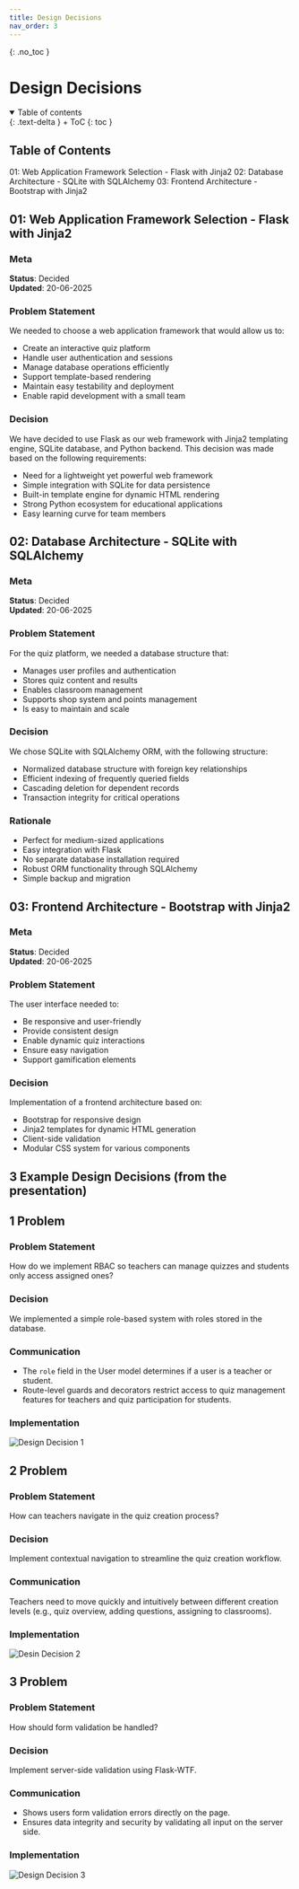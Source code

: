 ```yaml
---
title: Design Decisions
nav_order: 3
---
```


{: .no_toc }
# Design Decisions

<details open markdown="block">
{: .text-delta }
<summary>Table of contents</summary>
+ ToC
{: toc }
</details>

## Table of Contents
01: Web Application Framework Selection - Flask with Jinja2
02: Database Architecture - SQLite with SQLAlchemy
03: Frontend Architecture - Bootstrap with Jinja2

## 01: Web Application Framework Selection - Flask with Jinja2

### Meta
**Status**: Decided  
**Updated**: 20-06-2025

### Problem Statement
We needed to choose a web application framework that would allow us to:
- Create an interactive quiz platform
- Handle user authentication and sessions
- Manage database operations efficiently
- Support template-based rendering
- Maintain easy testability and deployment
- Enable rapid development with a small team

### Decision
We have decided to use Flask as our web framework with Jinja2 templating engine, SQLite database, and Python backend. This decision was made based on the following requirements:
- Need for a lightweight yet powerful web framework
- Simple integration with SQLite for data persistence
- Built-in template engine for dynamic HTML rendering
- Strong Python ecosystem for educational applications
- Easy learning curve for team members


## 02: Database Architecture - SQLite with SQLAlchemy

### Meta
**Status**: Decided  
**Updated**: 20-06-2025

### Problem Statement
For the quiz platform, we needed a database structure that:
- Manages user profiles and authentication
- Stores quiz content and results
- Enables classroom management
- Supports shop system and points management
- Is easy to maintain and scale

### Decision
We chose SQLite with SQLAlchemy ORM, with the following structure:
- Normalized database structure with foreign key relationships
- Efficient indexing of frequently queried fields
- Cascading deletion for dependent records
- Transaction integrity for critical operations

### Rationale
- Perfect for medium-sized applications
- Easy integration with Flask
- No separate database installation required
- Robust ORM functionality through SQLAlchemy
- Simple backup and migration

## 03: Frontend Architecture - Bootstrap with Jinja2

### Meta
**Status**: Decided  
**Updated**: 20-06-2025

### Problem Statement
The user interface needed to:
- Be responsive and user-friendly
- Provide consistent design
- Enable dynamic quiz interactions
- Ensure easy navigation
- Support gamification elements

### Decision
Implementation of a frontend architecture based on:
- Bootstrap for responsive design
- Jinja2 templates for dynamic HTML generation
- Client-side validation
- Modular CSS system for various components



## 3 Example Design Decisions (from the presentation)

## 1 Problem
### Problem Statement
How do we implement RBAC so teachers can manage quizzes and students only access assigned ones?

### Decision
We implemented a simple role-based system with roles stored in the database.

### Communication
- The `role` field in the User model determines if a user is a teacher or student.
- Route-level guards and decorators restrict access to quiz management features for teachers and quiz participation for students.

### Implementation

![Design Decision 1](assets/images/dd_1.PNG)



## 2 Problem
### Problem Statement
How can teachers navigate in the quiz creation process?

### Decision
Implement contextual navigation to streamline the quiz creation workflow.

### Communication
Teachers need to move quickly and intuitively between different creation levels (e.g., quiz overview, adding questions, assigning to classrooms).

### Implementation

![Desin Decision 2](assets/images/dd_2.PNG)


## 3 Problem
### Problem Statement
How should form validation be handled?

### Decision
Implement server-side validation using Flask-WTF.

### Communication
- Shows users form validation errors directly on the page.
- Ensures data integrity and security by validating all input on the server side.

### Implementation

![Design Decision 3](assets/images/dd_3.PNG)

